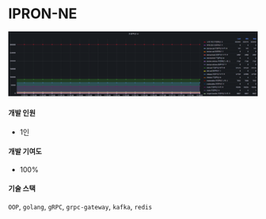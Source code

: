 # IPRON-NE

![image-20250312175833099](README.assets/image-20250312175833099.png)

#### 개발 인원

- 1인

#### 개발 기여도

- 100%

#### 기술 스택

`OOP`, `golang`, `gRPC`, `grpc-gateway`, `kafka`, `redis`
